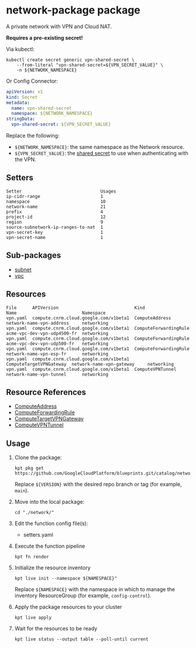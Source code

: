 # network-package package

A private network with VPN and Cloud NAT.

**Requires a pre-existing secret!**

Via kubectl:

```shell
kubectl create secret generic vpn-shared-secret \
    --from-literal "vpn-shared-secret=${VPN_SECRET_VALUE}" \
    -n ${NETWORK_NAMESPACE}
```

Or Config Connector:

```yaml
apiVersion: v1
kind: Secret
metadata:
  name: vpn-shared-secret
  namespace: ${NETWORK_NAMESPACE}
stringData:
  vpn-shared-secret: ${VPN_SECRET_VALUE}
```

Replace the following:
-   `${NETWORK_NAMESPACE}`: the same namespace as the Network resource.
-   `${VPN_SECRET_VALUE}`: the
    [shared secret](https://cloud.google.com/network-connectivity/docs/vpn/how-to/generating-pre-shared-key)
    to use when authenticating with the VPN.

## Setters

```
Setter                              Usages
ip-cidr-range                       1
namespace                           10
network-name                        21
prefix                              4
project-id                          12
region                              9
source-subnetwork-ip-ranges-to-nat  1
vpn-secret-key                      1
vpn-secret-name                     1
```

## Sub-packages

- [subnet](/catalog/networking/network/subnet)
- [vpc](/catalog/networking/network/vpc)

## Resources

```
File      APIVersion                             Kind                     Name                         Namespace
vpn.yaml  compute.cnrm.cloud.google.com/v1beta1  ComputeAddress           network-name-vpn-address     networking
vpn.yaml  compute.cnrm.cloud.google.com/v1beta1  ComputeForwardingRule    acme-vpc-dev-vpn-udp4500-fr  networking
vpn.yaml  compute.cnrm.cloud.google.com/v1beta1  ComputeForwardingRule    acme-vpc-dev-vpn-udp500-fr   networking
vpn.yaml  compute.cnrm.cloud.google.com/v1beta1  ComputeForwardingRule    network-name-vpn-esp-fr      networking
vpn.yaml  compute.cnrm.cloud.google.com/v1beta1  ComputeTargetVPNGateway  network-name-vpn-gateway     networking
vpn.yaml  compute.cnrm.cloud.google.com/v1beta1  ComputeVPNTunnel         network-name-vpn-tunnel      networking
```

## Resource References

- [ComputeAddress](https://cloud.google.com/config-connector/docs/reference/resource-docs/compute/computeaddress)
- [ComputeForwardingRule](https://cloud.google.com/config-connector/docs/reference/resource-docs/compute/computeforwardingrule)
- [ComputeTargetVPNGateway](https://cloud.google.com/config-connector/docs/reference/resource-docs/compute/computetargetvpngateway)
- [ComputeVPNTunnel](https://cloud.google.com/config-connector/docs/reference/resource-docs/compute/computevpntunnel)

## Usage

1.  Clone the package:
    ```
    kpt pkg get https://github.com/GoogleCloudPlatform/blueprints.git/catalog/networking/network@${VERSION}
    ```
    Replace `${VERSION}` with the desired repo branch or tag
    (for example, `main`).

1.  Move into the local package:
    ```
    cd "./network/"
    ```

1.  Edit the function config file(s):
    - setters.yaml

1.  Execute the function pipeline
    ```
    kpt fn render
    ```

1.  Initialize the resource inventory
    ```
    kpt live init --namespace ${NAMESPACE}"
    ```
    Replace `${NAMESPACE}` with the namespace in which to manage
    the inventory ResourceGroup (for example, `config-control`).

1.  Apply the package resources to your cluster
    ```
    kpt live apply
    ```

1.  Wait for the resources to be ready
    ```
    kpt live status --output table --poll-until current
    ```

